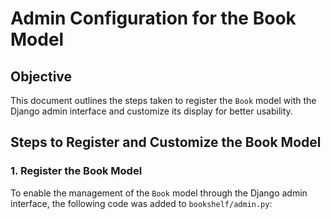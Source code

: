 # Admin Configuration for the Book Model

## Objective
This document outlines the steps taken to register the `Book` model with the Django admin interface and customize its display for better usability.

## Steps to Register and Customize the Book Model

### 1. Register the Book Model
To enable the management of the `Book` model through the Django admin interface, the following code was added to `bookshelf/admin.py`:

